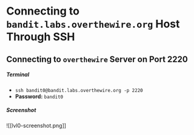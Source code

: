 # Connecting to `bandit.labs.overthewire.org` Host Through SSH

## Connecting to `overthewire` Server on Port 2220
##### Terminal
- `ssh bandit0@bandit.labs.overthewire.org -p 2220`
- **Password:** `bandit0`
##### Screenshot
![[lvl0-screenshot.png]]